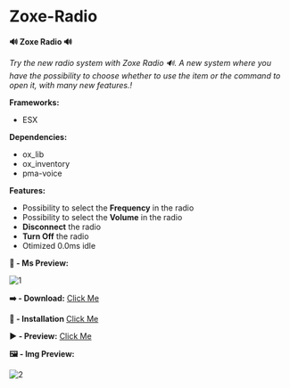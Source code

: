 # Zoxe-Radio

**🔊 Zoxe Radio 🔊**

_Try the new radio system with Zoxe Radio 🔊. A new system where you have the possibility to choose whether to use the item or the command to open it, with many new features.!_

**Frameworks:**

-   ESX

**Dependencies:**

-   ox_lib
-   ox_inventory
-   pma-voice

**Features:**

-   Possibility to select the **Frequency** in the radio
-   Possibility to select the **Volume** in the radio
-   **Disconnect** the radio
-   **Turn Off** the radio
-   Otimized 0.0ms idle

**🔢 - Ms Preview:**

![1](https://media.discordapp.net/attachments/1093830147477610587/1162746193403715684/img.png)

**➡️ - Download:**
[Click Me](https://github.com/Arius-Development/ars_policejob)

**📒 - Installation**
[Click Me](https://ariuss-development.gitbook.io/ariusdevelopment/)

**▶️ - Preview:**
[Click Me](https://youtu.be/Dh0MqgjwdG8)



**🖼️ - Img Preview:**

![2](https://media.discordapp.net/attachments/1093830147477610587/1162519463619465256/img.png)